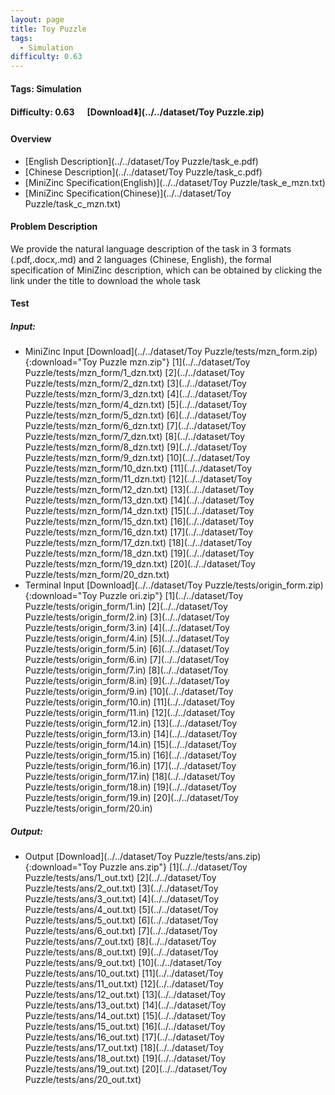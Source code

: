 ```yaml
---
layout: page
title: Toy Puzzle
tags:
  - Simulation
difficulty: 0.63
---
```


#### Tags: Simulation
#### Difficulty: 0.63 &nbsp;&nbsp;&nbsp;&nbsp; [Download⬇️](../../dataset/Toy Puzzle.zip)
#### Overview
- [English Description](../../dataset/Toy Puzzle/task_e.pdf)
- [Chinese Description](../../dataset/Toy Puzzle/task_c.pdf)
- [MiniZinc Specification(English)](../../dataset/Toy Puzzle/task_e_mzn.txt)
- [MiniZinc Specification(Chinese)](../../dataset/Toy Puzzle/task_c_mzn.txt)

#### Problem Description
We provide the natural language description of the task in 3 formats (.pdf,.docx,.md) and 2 languages (Chinese, English), the formal specification of MiniZinc description, which can be obtained by clicking the link under the title to download the whole task
#### Test
##### Input:
- MiniZinc Input [Download](../../dataset/Toy Puzzle/tests/mzn_form.zip){:download="Toy Puzzle mzn.zip"} [1](../../dataset/Toy Puzzle/tests/mzn_form/1_dzn.txt) [2](../../dataset/Toy Puzzle/tests/mzn_form/2_dzn.txt) [3](../../dataset/Toy Puzzle/tests/mzn_form/3_dzn.txt) [4](../../dataset/Toy Puzzle/tests/mzn_form/4_dzn.txt) [5](../../dataset/Toy Puzzle/tests/mzn_form/5_dzn.txt) [6](../../dataset/Toy Puzzle/tests/mzn_form/6_dzn.txt) [7](../../dataset/Toy Puzzle/tests/mzn_form/7_dzn.txt) [8](../../dataset/Toy Puzzle/tests/mzn_form/8_dzn.txt) [9](../../dataset/Toy Puzzle/tests/mzn_form/9_dzn.txt) [10](../../dataset/Toy Puzzle/tests/mzn_form/10_dzn.txt) [11](../../dataset/Toy Puzzle/tests/mzn_form/11_dzn.txt) [12](../../dataset/Toy Puzzle/tests/mzn_form/12_dzn.txt) [13](../../dataset/Toy Puzzle/tests/mzn_form/13_dzn.txt) [14](../../dataset/Toy Puzzle/tests/mzn_form/14_dzn.txt) [15](../../dataset/Toy Puzzle/tests/mzn_form/15_dzn.txt) [16](../../dataset/Toy Puzzle/tests/mzn_form/16_dzn.txt) [17](../../dataset/Toy Puzzle/tests/mzn_form/17_dzn.txt) [18](../../dataset/Toy Puzzle/tests/mzn_form/18_dzn.txt) [19](../../dataset/Toy Puzzle/tests/mzn_form/19_dzn.txt) [20](../../dataset/Toy Puzzle/tests/mzn_form/20_dzn.txt) 
- Terminal Input [Download](../../dataset/Toy Puzzle/tests/origin_form.zip){:download="Toy Puzzle ori.zip"} [1](../../dataset/Toy Puzzle/tests/origin_form/1.in) [2](../../dataset/Toy Puzzle/tests/origin_form/2.in) [3](../../dataset/Toy Puzzle/tests/origin_form/3.in) [4](../../dataset/Toy Puzzle/tests/origin_form/4.in) [5](../../dataset/Toy Puzzle/tests/origin_form/5.in) [6](../../dataset/Toy Puzzle/tests/origin_form/6.in) [7](../../dataset/Toy Puzzle/tests/origin_form/7.in) [8](../../dataset/Toy Puzzle/tests/origin_form/8.in) [9](../../dataset/Toy Puzzle/tests/origin_form/9.in) [10](../../dataset/Toy Puzzle/tests/origin_form/10.in) [11](../../dataset/Toy Puzzle/tests/origin_form/11.in) [12](../../dataset/Toy Puzzle/tests/origin_form/12.in) [13](../../dataset/Toy Puzzle/tests/origin_form/13.in) [14](../../dataset/Toy Puzzle/tests/origin_form/14.in) [15](../../dataset/Toy Puzzle/tests/origin_form/15.in) [16](../../dataset/Toy Puzzle/tests/origin_form/16.in) [17](../../dataset/Toy Puzzle/tests/origin_form/17.in) [18](../../dataset/Toy Puzzle/tests/origin_form/18.in) [19](../../dataset/Toy Puzzle/tests/origin_form/19.in) [20](../../dataset/Toy Puzzle/tests/origin_form/20.in) 

##### Output:
- Output [Download](../../dataset/Toy Puzzle/tests/ans.zip){:download="Toy Puzzle ans.zip"} [1](../../dataset/Toy Puzzle/tests/ans/1_out.txt) [2](../../dataset/Toy Puzzle/tests/ans/2_out.txt) [3](../../dataset/Toy Puzzle/tests/ans/3_out.txt) [4](../../dataset/Toy Puzzle/tests/ans/4_out.txt) [5](../../dataset/Toy Puzzle/tests/ans/5_out.txt) [6](../../dataset/Toy Puzzle/tests/ans/6_out.txt) [7](../../dataset/Toy Puzzle/tests/ans/7_out.txt) [8](../../dataset/Toy Puzzle/tests/ans/8_out.txt) [9](../../dataset/Toy Puzzle/tests/ans/9_out.txt) [10](../../dataset/Toy Puzzle/tests/ans/10_out.txt) [11](../../dataset/Toy Puzzle/tests/ans/11_out.txt) [12](../../dataset/Toy Puzzle/tests/ans/12_out.txt) [13](../../dataset/Toy Puzzle/tests/ans/13_out.txt) [14](../../dataset/Toy Puzzle/tests/ans/14_out.txt) [15](../../dataset/Toy Puzzle/tests/ans/15_out.txt) [16](../../dataset/Toy Puzzle/tests/ans/16_out.txt) [17](../../dataset/Toy Puzzle/tests/ans/17_out.txt) [18](../../dataset/Toy Puzzle/tests/ans/18_out.txt) [19](../../dataset/Toy Puzzle/tests/ans/19_out.txt) [20](../../dataset/Toy Puzzle/tests/ans/20_out.txt) 

